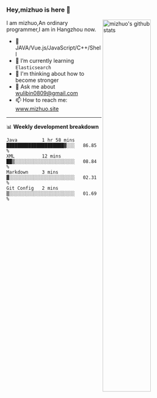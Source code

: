 ### Hey,mizhuo is here 👋

<img align="right" alt="mizhuo's github stats" width="50%" src="https://github-readme-stats.vercel.app/api?username=mizhuo&theme=tokyonight&show_icons=true">

I am mizhuo,An ordinary programmer,I am in Hangzhou now.

- 🔭 JAVA/Vue.js/JavaScript/C++/Shell
- 🌱 I’m currently learning `Elasticsearch`
- 🤔 I'm thinking about how to become stronger
- 💬 Ask me about wulibin0809@gmail.com
- 📫 How to reach me: www.mizhuo.site

---
📊 **Weekly development breakdown**

<!--START_SECTION:waka-->
```text
Java         1 hr 58 mins    █████████████████████▓░░░   86.85 % 
XML          12 mins         ██▒░░░░░░░░░░░░░░░░░░░░░░   08.84 % 
Markdown     3 mins          ▓░░░░░░░░░░░░░░░░░░░░░░░░   02.31 % 
Git Config   2 mins          ▒░░░░░░░░░░░░░░░░░░░░░░░░   01.69 % 
```
<!--END_SECTION:waka-->
